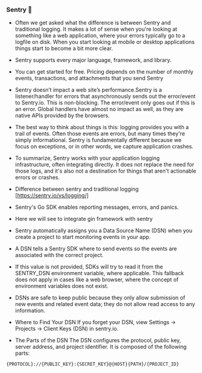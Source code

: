 ### Sentry :book:
- Often we get asked what the difference is between Sentry and traditional logging. It makes a lot of sense when you're looking at something like a web application, where your errors typically go to a logfile on disk. When you start looking at mobile or desktop applications things start to become a bit more clear.

- Sentry supports every major language, framework, and library.
  
- You can get started for free. Pricing depends on the number of monthly events, transactions, and attachments that you send Sentry

- Sentry doesn’t impact a web site’s performance.Sentry is a listener/handler for errors that asynchronously sends out the error/event to Sentry.io. This is non-blocking. The error/event only goes out if this is an error.
Global handlers have almost no impact as well, as they are native APIs provided by the browsers.

- The best way to think about things is this: logging provides you with a trail of events. Often those events are errors, but many times they're simply informational. Sentry is fundamentally different because we focus on exceptions, or in other words, we capture application crashes.

- To summarize, Sentry works with your application logging infrastructure, often integrating directly. It does not replace the need for those logs, and it's also not a destination for things that aren't actionable errors or crashes.

- Difference between sentry and traditional logging 
  [https://sentry.io/vs/logging/]

- Sentry's Go SDK enables reporting messages, errors, and panics.
  
- Here we will see to integrate gin framework with sentry

- Sentry automatically assigns you a Data Source Name (DSN) when you create a project to start monitoring events in your app.

- A DSN tells a Sentry SDK where to send events so the events are associated with the correct project.

- If this value is not provided, SDKs will try to read it from the SENTRY_DSN environment variable, where applicable. This fallback does not apply in cases like a web browser, where the concept of environment variables does not exist.

- DSNs are safe to keep public because they only allow submission of new events and related event data; they do not allow read access to any information.

- Where to Find Your DSN
If you forget your DSN, view Settings -> Projects -> Client Keys (DSN) in sentry.io.

- The Parts of the DSN
The DSN configures the protocol, public key, server address, and project identifier. It is composed of the following parts:
```sh
{PROTOCOL}://{PUBLIC_KEY}:{SECRET_KEY}@{HOST}{PATH}/{PROJECT_ID}
```
